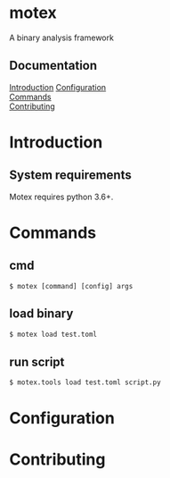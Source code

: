 # motex
A binary analysis framework

## Documentation
[Introduction](#Introduction) 
[Configuration](#Configuration)  
[Commands](#Commands)  
[Contributing](#Contributing) 

# Introduction
## System requirements
Motex requires python 3.6+.

# Commands
## cmd 
`$ motex [command] [config] args`

## load binary
```bash
$ motex load test.toml
```

## run script 
```bash
$ motex.tools load test.toml script.py
```

# Configuration


# Contributing
